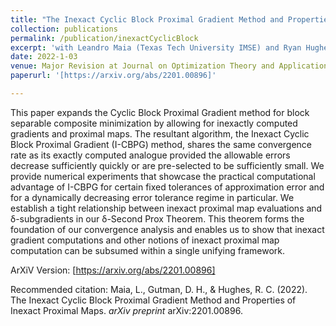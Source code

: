 ```yaml
---
title: "The Inexact Cyclic Block Proximal Gradient Method and Properties of Inexact Proximal Maps"
collection: publications
permalink: /publication/inexactCyclicBlock
excerpt: 'with Leandro Maia (Texas Tech University IMSE) and Ryan Hughes (Addx Corporation)'
date: 2022-1-03
venue: Major Revision at Journal on Optimization Theory and Applications
paperurl: '[https://arxiv.org/abs/2201.00896]'

---
```


This paper expands the Cyclic Block Proximal Gradient method for block separable composite minimization by allowing for inexactly computed gradients and proximal maps. The resultant algorithm, the Inexact Cyclic Block Proximal Gradient (I-CBPG) method, shares the same convergence rate as its exactly computed analogue provided the allowable errors decrease sufficiently quickly or are pre-selected to be sufficiently small. We provide numerical experiments that showcase the practical computational advantage of I-CBPG for certain fixed tolerances of approximation error and for a dynamically decreasing error tolerance regime in particular. We establish a tight relationship between inexact proximal map evaluations and δ-subgradients in our δ-Second Prox Theorem. This theorem forms the foundation of our convergence analysis and enables us to show that inexact gradient computations and other notions of inexact proximal map computation can be subsumed within a single unifying framework.

ArXiV Version: [https://arxiv.org/abs/2201.00896]

Recommended citation: Maia, L., Gutman, D. H., & Hughes, R. C. (2022). The Inexact Cyclic Block Proximal Gradient Method and Properties of Inexact Proximal Maps. *arXiv preprint* arXiv:2201.00896.
